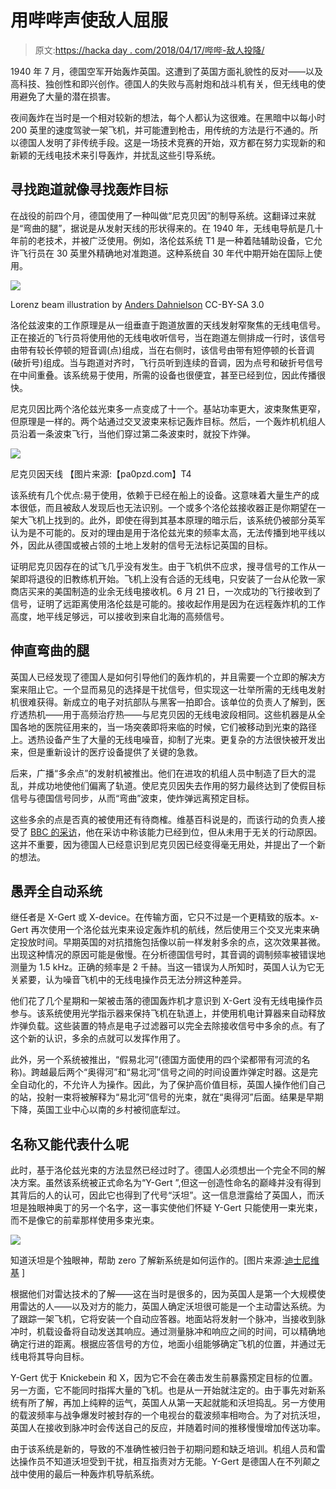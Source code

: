 # 用哔哔声使敌人屈服

> 原文:[https://hacka day . com/2018/04/17/哔哔-敌人投降/](https://hackaday.com/2018/04/17/beeping-the-enemy-into-submission/)

1940 年 7 月，德国空军开始轰炸英国。这遭到了英国方面礼貌性的反对——以及高科技、独创性和即兴创作。德国人的失败与高射炮和战斗机有关，但无线电的使用避免了大量的潜在损害。

夜间轰炸在当时是一个相对较新的想法，每个人都认为这很难。在黑暗中以每小时 200 英里的速度驾驶一架飞机，并可能遭到枪击，用传统的方法是行不通的。所以德国人发明了非传统手段。这是一场技术竞赛的开始，双方都在努力实现新的和新颖的无线电技术来引导轰炸，并扰乱这些引导系统。

## 寻找跑道就像寻找轰炸目标

在战役的前四个月，德国使用了一种叫做“尼克贝因”的制导系统。这翻译过来就是“弯曲的腿”，据说是从发射天线的形状得来的。在 1940 年，无线电导航是几十年前的老技术，并被广泛使用。例如，洛伦兹系统 T1 是一种着陆辅助设备，它允许飞行员在 30 英里外精确地对准跑道。这种系统自 30 年代中期开始在国际上使用。

![](../Images/a8b138b96d4498a876767d7caf89edb4.png)

Lorenz beam illustration
by [Anders Dahnielson](https://commons.wikimedia.org/wiki/File:Lorenz_beam.svg) CC-BY-SA 3.0

洛伦兹波束的工作原理是从一组垂直于跑道放置的天线发射窄聚焦的无线电信号。正在接近的飞行员将使用他的无线电收听信号，当在跑道左侧排成一行时，该信号由带有较长停顿的短音调(点)组成，当在右侧时，该信号由带有短停顿的长音调(破折号)组成。当与跑道对齐时，飞行员听到连续的音调，因为点号和破折号信号在中间重叠。该系统易于使用，所需的设备也很便宜，甚至已经到位，因此传播很快。

尼克贝因比两个洛伦兹光束多一点变成了十一个。基站功率更大，波束聚焦更窄，但原理是一样的。两个站通过交叉波束来标记轰炸目标。然后，一个轰炸机机组人员沿着一条波束飞行，当他们穿过第二条波束时，就投下炸弹。

![](../Images/600a48863492e4b68e002ad44f79e4a7.png)

尼克贝因天线
【图片来源:【pa0pzd.com】T4

该系统有几个优点:易于使用，依赖于已经在船上的设备。这意味着大量生产的成本很低，而且被敌人发现后也无法识别。一个或多个洛伦兹接收器正是你期望在一架大飞机上找到的。此外，即使在得到其基本原理的暗示后，该系统仍被部分英军认为是不可能的。反对的理由是用于洛伦兹光束的频率太高，无法传播到地平线以外，因此从德国或被占领的土地上发射的信号无法标记英国的目标。

证明尼克贝因存在的试飞几乎没有发生。由于飞机供不应求，搜寻信号的工作从一架即将退役的旧教练机开始。飞机上没有合适的无线电，只安装了一台从伦敦一家商店买来的美国制造的业余无线电接收机。6 月 21 日，一次成功的飞行接收到了信号，证明了远距离使用洛伦兹是可能的。接收起作用是因为在远程轰炸机的工作高度，地平线足够远，可以接收到来自北海的高频信号。

## 伸直弯曲的腿

英国人已经发现了德国人是如何引导他们的轰炸机的，并且需要一个立即的解决方案来阻止它。一个显而易见的选择是干扰信号，但实现这一壮举所需的无线电发射机很难获得。新成立的电子对抗部队与黑客一拍即合。该单位的负责人了解到，医疗透热机——用于高频治疗热——与尼克贝因的无线电波段相同。这些机器是从全国各地的医院征用来的，当一场突袭即将来临的时候，它们被移动到光束的路径上。透热设备产生了大量的无线电噪音，抑制了光束。更复杂的方法很快被开发出来，但是重新设计的医疗设备提供了关键的急救。

后来，广播“多余点”的发射机被推出。他们在进攻的机组人员中制造了巨大的混乱，并成功地使他们偏离了轨道。使尼克贝因失去作用的努力最终达到了使假目标信号与德国信号同步，从而“弯曲”波束，使炸弹远离预定目标。

这些多余的点是否真的被使用还有待商榷。维基百科说是的，而该行动的负责人接受了 [BBC 的采访](https://www.dailymotion.com/video/x123i1g)，他在采访中称该能力已经到位，但从未用于无关的行动原因。这并不重要，因为德国人已经意识到尼克贝因已经变得毫无用处，并提出了一个新的想法。

## 愚弄全自动系统

继任者是 X-Gert 或 X-device。在传输方面，它只不过是一个更精致的版本。x-Gert 再次使用一个洛伦兹光束来设定轰炸机的航线，然后使用三个交叉光束来确定投放时间。早期英国的对抗措施包括像以前一样发射多余的点，这次效果甚微。出现这种情况的原因可能是傲慢。在分析德国信号时，其音调的调制频率被错误地测量为 1.5 kHz。正确的频率是 2 千赫。当这一错误为人所知时，英国人认为它无关紧要，认为噪音飞机中的无线电操作员无法分辨这种差异。

他们花了几个星期和一架被击落的德国轰炸机才意识到 X-Gert 没有无线电操作员参与。该系统使用光学指示器来保持飞机在轨道上，并使用机电计算器来自动释放炸弹负载。这些装置的特点是电子过滤器可以完全去除接收信号中多余的点。有了这个新的认识，多余的点就可以发挥作用了。

此外，另一个系统被推出，“假易北河”(德国方面使用的四个梁都带有河流的名称)。跨越最后两个“奥得河”和“易北河”信号之间的时间设置炸弹定时器。这是完全自动化的，不允许人为操作。因此，为了保护高价值目标，英国人操作他们自己的站，投射一束将被解释为“易北河”信号的光束，就在“奥得河”后面。结果是早期下降，英国工业中心以南的乡村被彻底犁过。

## 名称又能代表什么呢

此时，基于洛伦兹光束的方法显然已经过时了。德国人必须想出一个完全不同的解决方案。虽然该系统被正式命名为“Y-Gert ”,但这一创造性命名的巅峰并没有得到其背后的人的认可，因此它也得到了代号“沃坦”。这一信息泄露给了英国人，而沃坦是独眼神奥丁的另一个名字，这一事实使他们怀疑 Y-Gert 只能使用一束光束，而不是像它的前辈那样使用多束光束。

![](../Images/0c2ebb0fd25b3c7aa5e31e585b113332.png)

知道沃坦是个独眼神，帮助 zero 了解新系统是如何运作的。[图片来源:[迪士尼维基](http://disney.wikia.com/wiki/File:Odin_with_Helmet.jpg) ]

根据他们对雷达技术的了解——这在当时是很多的，因为英国人是第一个大规模使用雷达的人——以及对方的能力，英国人确定沃坦很可能是一个主动雷达系统。为了跟踪一架飞机，它将安装一个自动应答器。地面站将发射一个脉冲，当接收到脉冲时，机载设备将自动发送其响应。通过测量脉冲和响应之间的时间，可以精确地确定行进的距离。根据应答信号的方位，地面小组能够确定飞机的位置，并通过无线电将其导向目标。

Y-Gert 优于 Knickebein 和 X，因为它不会在袭击发生前暴露预定目标的位置。另一方面，它不能同时指挥大量的飞机。也是从一开始就注定的。由于事先对新系统有所了解，再加上纯粹的运气，英国人从第一天起就能和沃坦捣乱。另一方使用的载波频率与战争爆发时被封存的一个电视台的载波频率相吻合。为了对抗沃坦，英国人在接收到脉冲时会传送自己的反应，并随着时间的推移慢慢增加传送功率。

由于该系统是新的，导致的不准确性被归咎于初期问题和缺乏培训。机组人员和雷达操作员不知道沃坦受到干扰，相互指责对方无能。Y-Gert 是德国人在不列颠之战中使用的最后一种轰炸机导航系统。